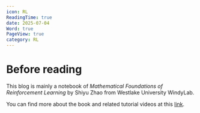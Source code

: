 ```yaml
---
icon: RL
ReadingTime: true
date: 2025-07-04
Word: true
PageView: true
category: RL
---
```


# Before reading

This blog is mainly a notebook of _Mathematical Foundations of Reinforcement Learning_ by Shiyu Zhao from Westlake University WindyLab.

You can find more about the book and related tutorial videos at this [link](https://github.com/MathFoundationRL/Book-Mathematical-Foundation-of-Reinforcement-Learning).